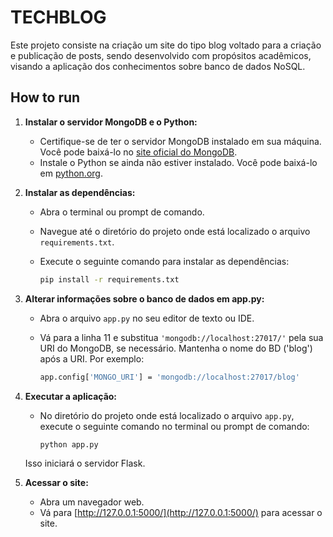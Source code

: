 # TECHBLOG

Este projeto consiste na criação um site do tipo blog voltado para a criação e publicação de posts, sendo desenvolvido com propósitos acadêmicos, visando a aplicação dos conhecimentos sobre banco de dados NoSQL.

 ## How to run
1. **Instalar o servidor MongoDB e o Python:**
   - Certifique-se de ter o servidor MongoDB instalado em sua máquina. Você pode baixá-lo no [site oficial do MongoDB](https://www.mongodb.com/try/download/community).
   - Instale o Python se ainda não estiver instalado. Você pode baixá-lo em [python.org](https://www.python.org/downloads/).

2. **Instalar as dependências:**
   - Abra o terminal ou prompt de comando.
   - Navegue até o diretório do projeto onde está localizado o arquivo `requirements.txt`.
   - Execute o seguinte comando para instalar as dependências:

     ```bash
     pip install -r requirements.txt
     ```

3. **Alterar informações sobre o banco de dados em app.py:**
   - Abra o arquivo `app.py` no seu editor de texto ou IDE.
   - Vá para a linha 11 e substitua `'mongodb://localhost:27017/'` pela sua URI do MongoDB, se necessário. Mantenha o nome do BD ('blog') após a URI. Por exemplo:
     
     ```bash
     app.config['MONGO_URI'] = 'mongodb://localhost:27017/blog'
     ```

4. **Executar a aplicação:**
   - No diretório do projeto onde está localizado o arquivo `app.py`, execute o seguinte comando no terminal ou prompt de comando:

     ```bash
     python app.py
     ```

   Isso iniciará o servidor Flask.

5. **Acessar o site:**
   - Abra um navegador web.
   - Vá para [http://127.0.0.1:5000/](http://127.0.0.1:5000/) para acessar o site.
